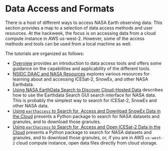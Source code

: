 # Data Access and Formats

There is a host of different ways to access NASA Earth observing data.  This section provides a map to a selection of data access methods and user resources. At the hackweek, the focus is on accessing data from a cloud compute instance in AWS us-west-2.  However, some of the access methods and tools can be used from a local machine as well.

The tutorials are organized as follows:

- [Overview](overview) provides an introduction to data access tools and offers some guidance on the capabilities and applicability of the different tools.
- [NSIDC DAAC and NASA Resources](NSIDC_resources.md) explores various resources for learning about and accessing ICESat-2, SnowEx, and other NASA Earthdata.  
- [Using NASA EarthData Search to Discover Cloud-Hosted Data](earthdata_search.md) describes how to use the Earthdata Search GUI search interface for NASA data.  This is probably the simplest way to search for ICESat-2, SnowEx and other NASA data.
- [Using `earthaccess` to Search for, Access and Download SnowEx Data in the Cloud](earthaccess.ipynb) presents a Python package to search for NASA datasets and granules, and to download those granules.
- [Using `earthaccess` to Search for, Access and Open ICESat-2 Data in the Cloud](earthaccess.ipynb) presents a Python package to search for NASA datasets and granules, and to download those granules, or, if you are in  AWS `us-west-2` cloud compute instance, open data files directly from cloud storage.
